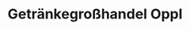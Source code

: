 ---
title: "Getränkegroßhandel Oppl"
url: /mitterteich/getraenkegrosshandel-oppl/
shop: Getränke
---
